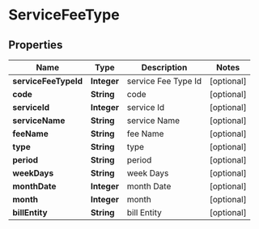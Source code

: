 
# ServiceFeeType

## Properties
Name | Type | Description | Notes
------------ | ------------- | ------------- | -------------
**serviceFeeTypeId** | **Integer** | service Fee Type Id |  [optional]
**code** | **String** | code |  [optional]
**serviceId** | **Integer** | service Id |  [optional]
**serviceName** | **String** | service Name |  [optional]
**feeName** | **String** | fee Name |  [optional]
**type** | **String** | type |  [optional]
**period** | **String** | period |  [optional]
**weekDays** | **String** | week Days |  [optional]
**monthDate** | **Integer** | month Date |  [optional]
**month** | **Integer** | month |  [optional]
**billEntity** | **String** | bill Entity |  [optional]




